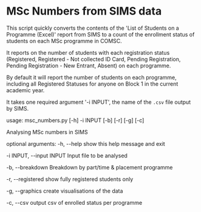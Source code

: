 # MSc Numbers from SIMS data

This script quickly converts the contents of the 'List of Students on a Programme (Excel)' report from SIMS to a count of the enrollment status of students on each MSc programme in COMSC.

It reports on the number of students with each registration status (Registered, Registered - Not collected ID Card, Pending Registration, Pending Registration - New Entrant, Absent) on each programme.

By default it will report the number of students on each programme, including all Registered Statuses for anyone on Block 1 in the current academic year.


It takes one required argument '-i INPUT', the name of the `.csv` file output by SIMS.



usage: msc_numbers.py [-h] -i INPUT [-b] [-r] [-g] [-c]


Analysing MSc numbers in SIMS


optional arguments:
  -h, --help            show this help message and exit

  -i INPUT, --input INPUT
                        Input file to be analysed

  -b, --breakdown       Breakdown by part/time & placement programme

  -r, --registered      show fully registered students only

  -g, --graphics        create visualisations of the data

  -c, --csv             output csv of enrolled status per programme
